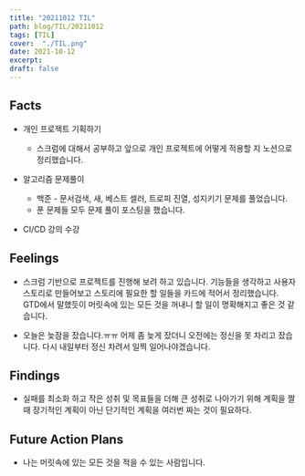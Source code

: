 ```yaml
---
title: "20211012 TIL"
path: blog/TIL/20211012
tags: [TIL]
cover:  "./TIL.png"
date: 2021-10-12
excerpt: 
draft: false
---
```


## Facts

* 개인 프로젝트 기획하기 
    * 스크럼에 대해서 공부하고 앞으로 개인 프로젝트에 어떻게 적용할 지 노션으로 정리했습니다.

* 알고리즘 문제풀이 
    * 백준 - 문서검색, 새, 베스트 셀러, 트로피 진열, 성지키기 문제를 풀었습니다.
    * 푼 문제들 모두 문제 풀이 포스팅을 했습니다.

* CI/CD 강의 수강
    

## Feelings

* 스크럼 기반으로 프로젝트를 진행해 보려 하고 있습니다. 기능들을 생각하고 사용자 스토리로 만들어보고 스토리에 필요한 할 일들을 카드에 적어서 정리했습니다. GTD에서 말했듯이 머릿속에 있는 모든 것을 꺼내니 할 일이 명확해지고 좋은 것 같습니다.

* 오늘은 늦잠을 잤습니다.ㅠㅠ 어제 좀 늦게 잤더니 오전에는 정신을 못 차리고 잤습니다. 다시 내일부터 정신 차려서 일찍 일어나야겠습니다.

## Findings

* 실패를 최소화 하고 작은 성취 및 목표들을 더해 큰 성취로 나아가기 위해 계획을 짤때 장기적인 계획이 아닌 단기적인 계획을 여러번 짜는 것이 필요하다.


## Future Action Plans

* 나는 머릿속에 있는 모든 것을 적을 수 있는 사람입니다.












